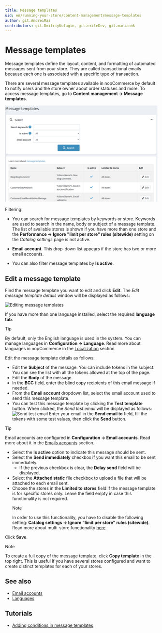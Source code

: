```yaml
---
title: Message templates
uid: en/running-your-store/content-management/message-templates
author: git.AndreiMaz
contributors: git.DmitriyKulagin, git.exileDev, git.mariannk
---
```


# Message templates

Message templates define the layout, content, and formatting of automated messages sent from your store. They are called transactional emails because each one is associated with a specific type of transaction.

There are several message templates available in nopCommerce by default to notify users and the store owner about order statuses and more. To access message templates, go to **Content management → Message templates**.

![MessageTemplate1](_static/message-templates/list.png)

Filtering:

* You can search for message templates by keywords or store. Keywords are used to search in the name, body or subject of a message template. The list of available stores is shown if you have more than one store and the **Performance → Ignore "limit per store" rules (sitewide)** setting on the *Catalog settings* page is not active.

* **Email account**. This drop-down list appears if the store has two or more email accounts.

* You can also filter message templates by **Is active**.

## Edit a message template

Find the message template you want to edit and click **Edit**. The *Edit message template details* window will be displayed as follows:

![Editing message templates](_static/message-templates/edit.jpg)

If you have more than one language installed, select the required **language tab**.

> [!TIP]
>
> By default, only the English language is used in the system. You can manage languages in **Configuration → Language**. Read more about languages in nopCommerce in the [Localization](xref:en/getting-started/advanced-configuration/localization) section.

Edit the message template details as follows:

* Edit the **Subject** of the message. You can include tokens in the subject. You can see the list with all the tokens allowed at the top of the page.
* Edit the **Body** of the message.
* In the **BCC** field, enter the blind copy recipients of this email message if needed.
* From the **Email account** dropdown list, select the email account used to send this message template.
* You can test this message template by clicking the **Test template** button. When clicked, the *Send test email* will be displayed as follows:
  ![Send test email](_static/message-templates/test-template.jpg)
  Enter your email in the **Send email to** field, fill the tokens with some test values, then click the **Send** button.
  
> [!TIP]
>
> Email accounts are configured in **Configuration → Email accounts**. Read more about it in the [Emails accounts](xref:en/getting-started/email-accounts) section.

* Select the **Is active** option to indicate this message should be sent.
* Select the **Send immediately** checkbox if you want this email to be sent immediately.
  * If the previous checkbox is clear, the **Delay send** field will be displayed.
* Select the **Attached static** file checkbox to upload a file that will be attached to each email sent.
* Choose the stores in the **Limited to stores** field if the message template is for specific stores only. Leave the field empty in case this functionality is not required.
  > [!NOTE]
  >
  > In order to use this functionality, you have to disable the following setting: **Catalog settings → Ignore "limit per store" rules (sitewide)**. Read more about multi-store functionality [here](xref:en/getting-started/advanced-configuration/multi-store).

Click **Save**.

> [!NOTE]
>
> To create a full copy of the message template, click **Copy template** in the top right. This is useful if you have several stores configured and want to create distinct templates for each of your stores.

## See also

* [Email accounts](xref:en/getting-started/email-accounts)
* [Languages](xref:en/getting-started/advanced-configuration/localization)

## Tutorials

* [Adding conditions in message templates](https://www.youtube.com/watch?v=5chrb1yH1v4&feature=youtu.be)
